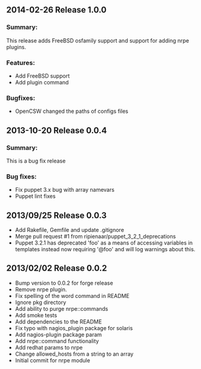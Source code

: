 ## 2014-02-26 Release 1.0.0
### Summary:

This release adds FreeBSD osfamily support and support
for adding nrpe plugins.

### Features:

- Add FreeBSD support
- Add plugin command

### Bugfixes:

- OpenCSW changed the paths of configs files

## 2013-10-20 Release 0.0.4

### Summary:

This is a bug fix release

### Bug fixes:

  - Fix puppet 3.x bug with array namevars
  - Puppet lint fixes

## 2013/09/25 Release 0.0.3

- Add Rakefile, Gemfile and update .gitignore
- Merge pull request #1 from ripienaar/puppet_3_2_1_deprecations
- Puppet 3.2.1 has deprecated 'foo' as a means of accessing variables in templates instead now requiring '@foo' and will log warnings about this.

## 2013/02/02 Release 0.0.2

- Bump version to 0.0.2 for forge release
- Remove nrpe plugin.
- Fix spelling of the word command in README
- Ignore pkg directory
- Add ability to purge nrpe::commands
- Add smoke tests
- Add dependencies to the README
- Fix typo with nagios_plugin package for solaris
- Add nagios-plugin package param
- Add nrpe::command functionality
- Add redhat params to nrpe
- Change allowed_hosts from a string to an array
- Initial commit for nrpe module


